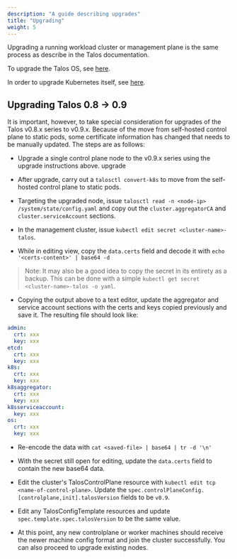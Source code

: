 ```yaml
---
description: "A guide describing upgrades"
title: "Upgrading"
weight: 5
---
```


Upgrading a running workload cluster or management plane is the same process as describe in the Talos documentation.

To upgrade the Talos OS, see [here](https://www.talos.dev/docs/v0.13/guides/upgrading-talos).

In order to upgrade Kubernetes itself, see [here](https://www.talos.dev/docs/v0.13/guides/upgrading-kubernetes/).

## Upgrading Talos 0.8 -> 0.9

It is important, however, to take special consideration for upgrades of the Talos v0.8.x series to v0.9.x.
Because of the move from self-hosted control plane to static pods, some certificate information has changed that needs to be manually updated.
The steps are as follows:

- Upgrade a single control plane node to the v0.9.x series using the upgrade instructions above.
upgrade

- After upgrade, carry out a `talosctl convert-k8s` to move from the self-hosted control plane to static pods.

- Targeting the upgraded node, issue `talosctl read -n <node-ip> /system/state/config.yaml` and copy out the `cluster.aggregatorCA` and `cluster.serviceAccount` sections.

- In the management cluster, issue `kubectl edit secret <cluster-name>-talos`.

- While in editing view, copy the `data.certs` field and decode it with `echo '<certs-content>' | base64 -d`

> Note: It may also be a good idea to copy the secret in its entirety as a backup.
> This can be done with a simple `kubectl get secret <cluster-name>-talos -o yaml`.

- Copying the output above to a text editor, update the aggregator and service account sections with the certs and keys copied previously and save it.
The resulting file should look like:

```yaml
admin:
  crt: xxx
  key: xxx
etcd:
  crt: xxx
  key: xxx
k8s:
  crt: xxx
  key: xxx
k8saggregator:
  crt: xxx
  key: xxx
k8sserviceaccount:
  key: xxx
os:
  crt: xxx
  key: xxx
```

- Re-encode the data with `cat <saved-file> | base64 | tr -d '\n'`

- With the secret still open for editing, update the `data.certs` field to contain the new base64 data.

- Edit the cluster's TalosControlPlane resource with `kubectl edit tcp <name-of-control-plane>`.
Update the `spec.controlPlaneConfig.[controlplane,init].talosVersion` fields to be `v0.9`.

- Edit any TalosConfigTemplate resources and update `spec.template.spec.talosVersion` to be the same value.

- At this point, any new controlplane or worker machines should receive the newer machine config format and join the cluster successfully.
You can also proceed to upgrade existing nodes.
